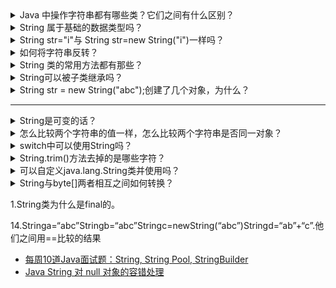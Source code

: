 
<details>
<summary> Java 中操作字符串都有哪些类？它们之间有什么区别？</summary>
 
操作字符串的类有：String、StringBuffer、StringBuilder。

String 和 StringBuffer、StringBuilder 的区别在于 String 声明的是不可变的对象，每次操作都会生成新的 String 对象，然后将指针指向新的 String 对象，而 StringBuffer、StringBuilder 可以在原有对象的基础上进行操作，所以在经常改变字符串内容的情况下最好不要使用 String。

StringBuffer 和 StringBuilder 最大的区别在于，StringBuffer 是线程安全的，而 StringBuilder 是非线程安全的，但 StringBuilder 的性能却高于 StringBuffer，所以在单线程环境下推荐使用 StringBuilder，多线程环境下推荐使用 StringBuffer。

</details>

<details>
<summary> String 属于基础的数据类型吗？</summary>

String 不属于基础类型，基础类型有 8 种：byte、boolean、char、short、int、float、long、double，而 String 属于对象。

</details>

<details>
<summary> String str="i"与 String str=new String("i")一样吗？</summary>
 
 不一样，因为内存的分配方式不一样。String str="i"的方式，Java 虚拟机会将其分配到常量池中；而 String str=new String("i") 则会被分到堆内存中。
 
</details> 

<details>
<summary>如何将字符串反转？</summary>

使用 StringBuilder 或者 stringBuffer 的 reverse() 方法。

示例代码：

```java

// StringBuffer reverse
StringBuffer stringBuffer = new StringBuffer();
stringBuffer. append("abcdefg");
System. out. println(stringBuffer. reverse()); // gfedcba
// StringBuilder reverse
StringBuilder stringBuilder = new StringBuilder();
stringBuilder. append("abcdefg");
System. out. println(stringBuilder. reverse()); // gfedcba

```

</details>
 
<details>
<summary> String 类的常用方法都有那些？</summary>
 
IndexOf()：返回指定字符的索引。
charAt()：返回指定索引处的字符。
replace()：字符串替换。
trim()：去除字符串两端空白。
split()：分割字符串，返回一个分割后的字符串数组。
getBytes()：返回字符串的 byte 类型数组。
length()：返回字符串长度。
toLowerCase()：将字符串转成小写字母。
toUpperCase()：将字符串转成大写字符。
substring()：截取字符串。
equals()：字符串比较。
 
</details> 

<details>
<summary>String可以被子类继承吗？</summary>

不能。因为 String 类的定义为 final class，被 final 修饰的类不能被继承

String 对象不可变的（immutable）。分析为什么要这么设计，可能有以下3个原因：

String pool：这是方法（method）区域里一个特殊的存储区域，创建一个 String 时，如果已经在 String pool 中存在，那么会返回已存在的 String 引用。
允许 String 缓存 hashcode：String 定义中，有 hash 成员变量 private int hash; // 默认为0，对 hashcode 进行缓存。
安全性：确保不会被恶意篡改。
</details>

<details>
<summary>String str = new String("abc");创建了几个对象，为什么？</summary>
String s=new String("sdd")

这个产生了2个对象，一个是new关键字创建的new Sring（）；另一个是“sdd”对象，abc在一个字符串池中s这个对象指向这个串池 

这个题的考点知识很多：

引用变量与对象的区别；
字符串文字"abc"是一个String对象； 
文字池(pool of literal strings)和堆(heap)中的字符串对象。
一、引用变量与对象：除了一些早期的Java书籍和现在的垃圾书籍，人们都可以从中比较清楚地学习到两者的区别。
A aa;
这个语句声明一个类A的引用变量aa[我们常常称之为句柄]，而对象一般通过new创建。所以题目中s仅仅是一个引用变量，它不是对象。

二、Java中所有的字符串文字[字符串常量]都是一个String的对象。有人[特别是C程序员]在一些场合喜欢把字符串"当作/看成"字符数组，这也没有办法，因为字符串与字符数组存在一些内在的联系。事实上，它与字符数组是两种完全不同的对象。

System.out.println("Hello".length());
char[] cc={'H','i'};
System.out.println(cc.length);

三、字符串对象的创建:
由于字符串对象的大量使用(它是一个对象，一般而言对象总是在heap分配内存)，Java中为了节省内存空间和运行时间(如比较字符串时，==比equals()快)，在编译阶段就把所有的字符串文字放到一个文字池(pool of literal strings)中，而运行时文字池成为常量池的一部分。文字池的好处，就是该池中所有相同的字符串常量被合并，只占用一个空间。
我们知道，对两个引用变量，使用==判断它们的值(引用)是否相等，即指向同一个对象：
String s1 = "abc" ;
String s2 = "abc" ;
if( s1 == s2 ) System.out.println("s1,s2 refer to the same object");
else System.out.println("trouble");

这里的输出显示，两个字符串文字保存为一个对象。就是说，上面的代码只在pool中创建了一个String对象。

现在看String s = new String("abc");语句，这里"abc"本身就是pool中的一个对象，而在运行时执行new String()时，
将pool中的对象复制一份放到heap中，并且把heap中的这个对象的引用交给s持有。ok，这条语句就创建了2个String对象。
String s1 = new String("abc") ;
String s2 = new String("abc") ;
if( s1 == s2 ){ //不会执行的语句}

这时用==判断就可知，虽然两个对象的"内容"相同(equals()判断)，但两个引用变量所持有的引用不同

补充一个面试题：String str = "aaa" + new String("bbb")创建了几个String对象？

 "aa"一个对象   new Sring()一个对象  "bbb"一个对象 "aa" + new String("bbb");一个对象

注意下面的区别：

如果

String str = "aa";
   String s = "aa";
那么if(str == s) 为true 即引用同一个对象
继续
   String str = new String();
String s = new String();
   那么if(str == s) 为false 既不同对象
再来 
   String str = "aa" + new String();
   String s = "aa" + new String();
那么if(sre == s) 为false 既不同对象



举例一

package com.jit.java.test;

public class TestStringObject {
 public static void main(String[] args) {
  String str = new String("sdd");

 }

}

查看下面的结果 运行时javap -c可以查看

E:\XiaoCheng\2012workspace\Test2Array\src\com\jit\java\test>javac TestStringObje
ct.java

E:\XiaoCheng\2012workspace\Test2Array\src\com\jit\java\test>javap -c TestStringO
bject
Compiled from "TestStringObject.java"
public class com.jit.java.test.TestStringObject extends java.lang.Object{
public com.jit.java.test.TestStringObject();
  Code:
   0:   aload_0
   1:   invokespecial   #1; //Method java/lang/Object."<init>":()V
   4:   return

public static void main(java.lang.String[]);
  Code:
   0:   new     #2; //class java/lang/String
   3:   dup
   4:   ldc     #3; //String sdd
   6:   invokespecial   #4; //Method java/lang/String."<init>":(Ljava/lang/Strin
g;)V
   9:   astore_1
   10:  return

}

举例二

package com.jit.java.test;

public class TestStringObject {
 public static void main(String[] args) {
  String str = new String("sdd");
  String st = new String("sdd"); //如果不看前面的，光看这一行本身也是创建了2个对象，但sdd在字符串池里已经有了，所以结合前面的就创建了1个对象new Sring（）;

解释下字符串池：他是一个由字符组成的一个数组就相当于char str1 =new char[]{a,b,c};
如果不是遇到新的字符串，则直接指向原来的串池，如果遇到新的字符串则创建一个新的串池

}

}


E:\XiaoCheng\2012workspace\Test2Array\src\com\jit\java\test>javap -c TestStringO
bject
Compiled from "TestStringObject.java"
public class com.jit.java.test.TestStringObject extends java.lang.Object{
public com.jit.java.test.TestStringObject();
  Code:
   0:   aload_0
   1:   invokespecial   #1; //Method java/lang/Object."<init>":()V
   4:   return

public static void main(java.lang.String[]);
  Code:
   0:   new     #2; //class java/lang/String
   3:   dup
   4:   ldc     #3; //Stringsdd
   6:   invokespecial   #4; //Method java/lang/String."<init>":(Ljava/lang/Strin
g;)V
   9:   astore_1
   10:  new     #2; //class java/lang/String
   13:  dup
   14:  ldc     #3; //Stringsdd
   16:  invokespecial   #4; //Method java/lang/String."<init>":(Ljava/lang/Strin
g;)V
   19:  astore_2
   20:  return

}

举例三

package com.jit.java.test;

public class TestStringObject {
 public static void main(String[] args) {
  String str = new String("sdd");
  String st = new String("sdd");
         String st1 = "sdd";

此处没有创建新的对象，故运行到此还是3个对象，首先没new，另外它会去看字符串池中有没有相同的字符，如果有则st1直接指向sdd,如果不是abc,而是xyz的话则又创建了一个对象 
         String st2= "xyz";
 }

}
E:\XiaoCheng\2012workspace\Test2Array\src\com\jit\java\test>javap -c TestStringO
bject
Compiled from "TestStringObject.java"
public class com.jit.java.test.TestStringObject extends java.lang.Object{
public com.jit.java.test.TestStringObject();
  Code:
   0:   aload_0
   1:   invokespecial   #1; //Method java/lang/Object."<init>":()V
   4:   return

public static void main(java.lang.String[]);
  Code:
   0:   new     #2; //class java/lang/String
   3:   dup
   4:   ldc    #3; //Stringsdd
   6:   invokespecial   #4; //Method java/lang/String."<init>":(Ljava/lang/Strin
g;)V
   9:   astore_1
   10:  new     #2; //class java/lang/String
   13:  dup
   14:  ldc   #3; //Stringsdd
   16:  invokespecial   #4; //Method java/lang/String."<init>":(Ljava/lang/Strin
g;)V
   19:  astore_2
   20:  ldc   #3; //Stringsdd
   22:  astore_3
   23:  ldc     #5; //Stringxyz
   25:  astore  4
   27:  return

}
--------------------- 
作者：边缘元素 
来源：CSDN 
原文：https://blog.csdn.net/john2522/article/details/7437120 
版权声明：本文为博主原创文章，转载请附上博文链接！
</details>


---


<details>
<summary>String是可变的话？</summary>

</details>

<details>
<summary>怎么比较两个字符串的值一样，怎么比较两个字符串是否同一对象？</summary>

</details>

<details>
<summary>switch中可以使用String吗？</summary>

</details>



<details>
<summary>String.trim()方法去掉的是哪些字符？</summary>

</details>


<details>
<summary>可以自定义java.lang.String类并使用吗？</summary>

</details>

<details>
<summary>String与byte[]两者相互之间如何转换？</summary>

</details>

1.String类为什么是final的。


14.Stringa=“abc”Stringb=“abc”Stringc=newString(“abc”)Stringd=“ab”+“c”.他们之间用==比较的结果

* [每周10道Java面试题：String, String Pool, StringBuilder](http://www.importnew.com/31022.html)
* [Java String 对 null 对象的容错处理](http://www.importnew.com/27601.html)


